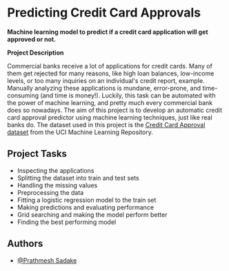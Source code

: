 # Predicting Credit Card Approvals
**Machine learning model to predict if a credit card application will get approved or not.**

**Project Description**

Commercial banks receive a lot of applications for credit cards. Many of them get rejected for many reasons, like high loan balances, low-income levels, or too many inquiries on an individual's credit report, example. Manually analyzing these applications is mundane, error-prone, and time-consuming (and time is money!). Luckily, this task can be automated with the power of machine learning, and pretty much every commercial bank does so nowadays. The aim of this project is to develop an automatic credit card approval predictor using machine learning techniques, just like real banks do. The dataset used in this project is the [Credit Card Approval dataset](http://archive.ics.uci.edu/ml/datasets/credit+approval) from the UCI Machine Learning Repository.


## Project Tasks

- Inspecting the applications
- Splitting the dataset into train and test sets
- Handling the missing values
- Preprocessing the data
- Fitting a logistic regression model to the train set
- Making predictions and evaluating performance
- Grid searching and making the model perform better
- Finding the best performing model


## Authors

- [@Prathmesh Sadake](https://github.com/PrathmeshSadake)


